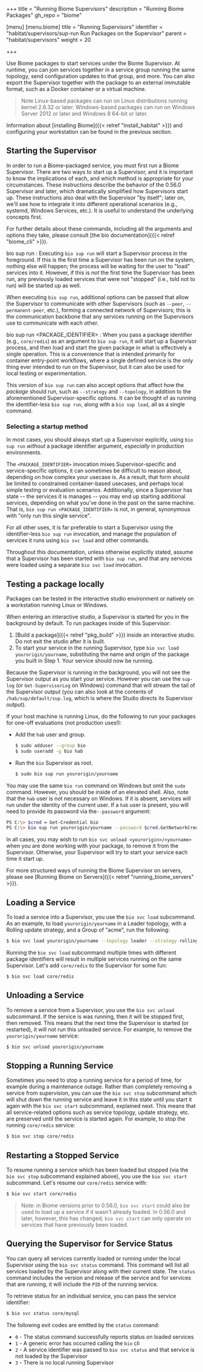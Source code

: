 +++
title = "Running Biome Supervisors"
description = "Running Biome Packages"
gh_repo = "biome"

[menu]
  [menu.biome]
    title = "Running Supervisors"
    identifier = "habitat/supervisors/sup-run Run Packages on the Supervisor"
    parent = "habitat/supervisors"
    weight = 20

+++

Use Biome packages to start services under the Biome Supervisor. At runtime, you can join services together in a service group running the same topology, send configuration updates to that group, and more. You can also export the Supervisor together with the package to an external immutable format, such as a Docker container or a virtual machine.

> Note Linux-based packages can run on Linux distributions running kernel 2.6.32 or later. Windows-based packages can run on Windows Server 2012 or later and Windows 8 64-bit or later.

Information about [installing Biome]({{< relref "install_habitat" >}}) and configuring your workstation can be found in the previous section.

## Starting the Supervisor

In order to run a Biome-packaged service, you must first run a Biome Supervisor. There are two ways to start up a Supervisor, and it is important to know the implications of each, and which method is appropriate for your circumstances. These instructions describe the behavior of the 0.56.0 Supervisor and later, which dramatically simplified how Supervisors start up. These instructions also deal with the Supervisor "by itself"; later on, we'll see how to integrate it into different operational scenarios (e.g., systemd, Windows Services, etc.). It is useful to understand the underlying concepts first.

For further details about these commands, including all the arguments and options they take, please consult [the bio documentation]({{< relref "biome_cli" >}}).

bio sup run
: Executing `bio sup run` will start a Supervisor process in the foreground. If this is the first time a Supervisor has been run on the system, nothing else will happen; the process will be waiting for the user to "load" services into it. However, if this is _not_ the first time the Supervisor has been run, any previously loaded services that were not "stopped" (i.e., told not to run) will be started up as well.

When executing `bio sup run`, additional options can be passed that allow the Supervisor to communicate with other Supervisors (such as `--peer`, `--permanent-peer`, etc.), forming a connected network of Supervisors; this is the communication backbone that any services running on the Supervisors use to communicate with each other.

bio sup run \<PACKAGE_IDENTIFIER\>
: When you pass a package identifier (e.g., `core/redis`) as an argument to `bio sup run`, it will start up a Supervisor process, and then load and start the given package in what is effectively a single operation. This is a convenience that is intended primarily for container entry-point workflows, where a single defined service is the only thing ever intended to run on the Supervisor, but it can also be used for local testing or experimentation.

This version of `bio sup run` can also accept options that affect how the _package_ should run, such as `--strategy` and `--topology`, in addition to the aforementioned Supervisor-specific options. It can be thought of as running the identifier-less `bio sup run`, along with a `bio sup load`, all as a single command.

### Selecting a startup method

In most cases, you should always start up a Supervisor explicitly, using `bio sup run` _without_ a package identifier argument, _especially_ in production environments.

The `<PACKAGE_IDENTIFIER>` invocation mixes Supervisor-specific and service-specific options, it can sometimes be difficult to reason about, depending on how complex your usecase is. As a result, that form should be limited to constrained container-based usecases, and perhaps local simple testing or evaluation scenarios. Additionally, since a Supervisor has state -- the services it is manages -- you may end up starting additional services, depending on what you've done in the past on the same machine. That is, `bio sup run <PACKAGE_IDENTIFIER>` is not, in general, synonymous with "only run this single service".

For all other uses, it is far preferable to start a Supervisor using the identifier-less `bio sup run` invocation, and manage the population of services it runs using `bio svc load` and other commands.

Throughout this documentation, unless otherwise explicitly stated, assume that a Supervisor has been started with `bio sup run`, and that any services were loaded using a separate `bio svc load` invocation.

## Testing a package locally

Packages can be tested in the interactive studio environment or natively on a workstation running Linux or Windows.

When entering an interactive studio, a Supervisor is started for you in the background by default. To run packages inside of this Supervisor:

1. [Build a package]({{< relref "pkg_build" >}}) inside an interactive studio. Do not exit the studio after it is built.
2. To start your service in the running Supervisor, type `bio svc load yourorigin/yourname`, substituting the name and origin of the package you built in Step 1. Your service should now be running.

Because the Supervisor is running in the background, you will not see the Supervisor output as you start your service. However you can use the `sup-log` (or `Get-SupervisorLog` on Windows) command that will stream the tail of the Supervisor output (you can also look at the contents of `/hab/sup/default/sup.log`, which is where the Studio directs its Supervisor output).

If your host machine is running Linux, do the following to run your packages for one-off evaluations (not production uses!):

* Add the `hab` user and group.

    ```bash
    $ sudo adduser --group bio
    $ sudo useradd -g bio hab
    ```

* Run the `bio` Supervisor as root.

    ```bash
    $ sudo bio sup run yourorigin/yourname
    ```

You may use the same `bio run` command on Windows but omit the `sudo` command. However, you should be inside of an elevated shell. Also, note that the `hab` user is not necessary on Windows. If it is absent, services will run under the identity of the current user. If a `hab` user is present, you will need to provide its password via the`--password` argument:

```bash
PS C:\> $cred = Get-Credential bio
PS C:\> bio sup run yourorigin/yourname --password $cred.GetNetworkCredential().Password
```

In all cases, you may wish to run `bio svc unload <yourorigin>/<yourname>` when you are done working with your package, to remove it from the Supervisor. Otherwise, your Supervisor will try to start your service each time it start up.

For more structured ways of running the Biome Supervisor on servers, please see [Running Biome on Servers]({{< relref "running_biome_servers" >}}).

## Loading a Service

To load a service into a Supervisor, you use the `bio svc load` subcommand. As an example, to load `yourorigin/yourname` in a Leader topology, with a Rolling update strategy, and a Group of "acme", run the following:

```bash
$ bio svc load yourorigin/yourname --topology leader --strategy rolling --group acme
```

Running the `bio svc load` subcommand multiple times with different package identifiers will result in multiple services running on the same Supervisor. Let's add `core/redis` to the Supervisor for some fun:

```bash
$ bio svc load core/redis
```

## Unloading a Service

To remove a service from a Supervisor, you use the `bio svc unload` subcommand. If the service is was running, then it will be stopped first, then removed. This means that the next time the Supervisor is started (or restarted), it will not run this unloaded service. For example, to remove the `yourorigin/yourname` service:

```bash
$ bio svc unload yourorigin/yourname
```

## Stopping a Running Service

Sometimes you need to stop a running service for a period of time, for example during a maintenance outage. Rather than completely removing a service from supervision, you can use the `bio svc stop` subcommand which will shut down the running service and leave it in this state until you start it again with the `bio svc start` subcommand, explained next. This means that all service-related options such as service topology, update strategy, etc. are preserved until the service is started again. For example, to stop the running `core/redis` service:

```bash
$ bio svc stop core/redis
```

## Restarting a Stopped Service

To resume running a service which has been loaded but stopped (via the `bio svc stop` subcommand explained above), you use the `bio svc start` subcommand. Let's resume our `core/redis` service with:

```bash
$ bio svc start core/redis
```

> Note: in Biome versions prior to 0.56.0, `bio svc start` could also be used to load up a service if it wasn't already loaded. In 0.56.0 and later, however, this has changed; `bio svc start` can only operate on services that have previously been loaded.

## Querying the Supervisor for Service Status

You can query all services currently loaded or running under the local Supervisor using the `bio svc status` command. This command will list all services loaded by the Supervisor along with their current state. The `status` command includes the version and release of the service and for services that are running, it will include the `PID` of the running service.

To retrieve status for an individual service, you can pass the service identifier:

```bash
$ bio svc status core/mysql
```

The following exit codes are emitted by the `status` command:

* `0` - The status command successfully reports status on loaded services
* `1` - A generic error has occurred calling the `bio` cli
* `2` - A service identifier was passed to `bio svc status` and that service is not loaded by the Supervisor
* `3` - There is no local running Supervisor

